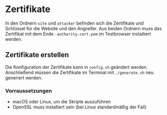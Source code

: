 # Zertifikate
In den Ordnern `site` und `attacker` befinden sich die Zertifikate und Schlüssel für die Website und den Angreifer. Aus beiden Ordnern muss das Zertifikat mit dem Ende `-authority.cert.pem` im Testbrowser installiert werden.

## Zertifikate erstellen
Die Konfiguration der Zertifikate kann in `config.sh` geändert werden. Anschließend müssen die Zertifikate im Terminal mit `./generate.sh` neu generiert werden.

### Vorraussetzungen
* macOS oder Linux, um die Skripte auszuführen
* OpenSSL muss installiert sein (bei Linux standardmäßig der Fall)